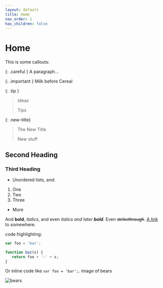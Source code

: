```yaml
---
layout: default
title: Home
nav_order: 1
has_children: false
---
```


# Home

This is some callouts:


{: .careful }
A paragraph...

{: .important }
Milk before Cereal

{: .tip }
> Ideas
>
> Tips

{: .new-title}
>The New Title
>
>New stuff




## Second Heading

### Third Heading

 * Unordered lists, and:
  1. One
  1. Two
  1. Three
 * More



And **bold**, *italics*, and even *italics and later **bold***. Even ~~strikethrough~~. [A link](https://markdowntohtml.com) to somewhere.

code highlighting:

```js
var foo = 'bar';

function baz(s) {
   return foo + ':' + s;
}
```

Or inline code like `var foo = 'bar';`.
image of bears

![bears](http://placebear.com/200/200)

